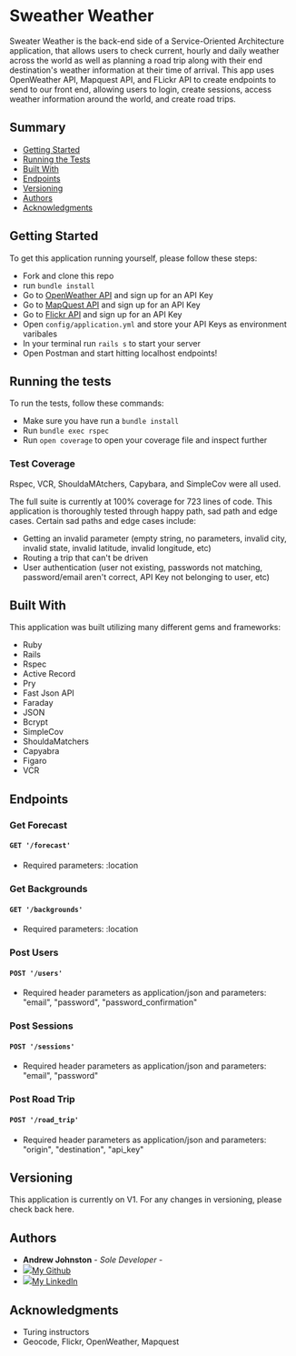 # Sweather Weather

Sweater Weather is the back-end side of a Service-Oriented Architecture application, that allows users to check current, hourly and daily weather across the world as well as planning a road trip along with their end destination's weather information at their time of arrival. This app uses OpenWeather API, Mapquest API, and FLickr API to create endpoints to send to our front end, allowing users to login, create sessions, access weather information around the world, and create road trips.

## Summary

  - [Getting Started](#getting-started)
  - [Running the Tests](#running-the-tests)
  - [Built With](#built-with)
  - [Endpoints](#endpoints)
  - [Versioning](#versioning)
  - [Authors](#authors)
  - [Acknowledgments](#acknowledgments)

## Getting Started

To get this application running yourself, please follow these steps:

- Fork and clone this repo
- run `bundle install`
- Go to [OpenWeather API](https://openweathermap.org/api/) and sign up for an API Key
- Go to [MapQuest API](https://developer.mapquest.com/) and sign up for an API Key
- Go to [Flickr API](https://www.flickr.com/services/api/) and sign up for an API Key
- Open `config/application.yml` and store your API Keys as environment varibales
- In your terminal run `rails s` to start your server
- Open Postman and start hitting localhost endpoints!

## Running the tests

To run the tests, follow these commands:

- Make sure you have run a `bundle install`
- Run `bundle exec rspec`
- Run `open coverage` to open your coverage file and inspect further

### Test Coverage

Rspec, VCR, ShouldaMAtchers, Capybara, and SimpleCov were all used.

The full suite is currently at 100% coverage for 723 lines of code. This application is thoroughly tested through happy path, sad path and edge cases. Certain sad paths and edge cases include:

- Getting an invalid parameter (empty string, no parameters, invalid city, invalid state, invalid latitude, invalid longitude, etc)
- Routing a trip that can't be driven
- User authentication (user not existing, passwords not matching, password/email aren't correct, API Key not belonging to user, etc)

## Built With

This application was built utilizing many different gems and frameworks:

- Ruby
- Rails
- Rspec
- Active Record
- Pry
- Fast Json API
- Faraday
- JSON
- Bcrypt
- SimpleCov
- ShouldaMatchers
- Capyabra
- Figaro
- VCR

## Endpoints

### Get Forecast
#### `GET '/forecast'`
- Required parameters: :location

### Get Backgrounds
#### `GET '/backgrounds'`
- Required parameters: :location

### Post Users
#### `POST '/users'`
- Required header parameters as application/json and parameters: "email", "password", "password_confirmation"

### Post Sessions
#### `POST '/sessions'`
- Required header parameters as application/json and parameters: "email", "password"

### Post Road Trip
#### `POST '/road_trip'`
- Required header parameters as application/json and parameters: "origin", "destination", "api_key"

## Versioning

This application is currently on V1.
For any changes in versioning, please check back here.

## Authors

  - **Andrew Johnston** - *Sole Developer* -
  - <img src="https://user-images.githubusercontent.com/46826902/114424033-fb538b00-9b74-11eb-884d-429d4ad4132d.png">[My Github](https://github.com/avjohnston)
  - <img src="https://user-images.githubusercontent.com/46826902/114425392-43bf7880-9b76-11eb-811a-d3255ced4b3b.png">[My LinkedIn](www.linkedin.com/in/avjohnston)

## Acknowledgments

  - Turing instructors
  - Geocode, Flickr, OpenWeather, Mapquest
